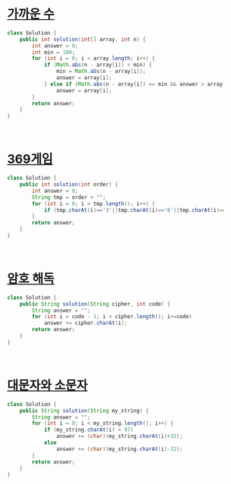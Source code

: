 # [가까운 수](https://school.programmers.co.kr/learn/courses/30/lessons/120890)

```java
class Solution {
    public int solution(int[] array, int n) {
        int answer = 0;
        int min = 100;
        for (int i = 0; i < array.length; i++) {
            if (Math.abs(n - array[i]) < min) {
                min = Math.abs(n - array[i]);
                answer = array[i];
            } else if (Math.abs(n - array[i]) == min && answer > array[i])
                answer = array[i];
        }
        return answer;
    }
}
```

<br>

# [369게임](https://school.programmers.co.kr/learn/courses/30/lessons/120891)

```java
class Solution {
    public int solution(int order) {
        int answer = 0;
        String tmp = order + "";
        for (int i = 0; i < tmp.length(); i++) {
            if (tmp.charAt(i)=='3'||tmp.charAt(i)=='6'||tmp.charAt(i)=='9') answer+=1;
        }
        return answer;
    }
}
```

<br>

# [암호 해독](https://school.programmers.co.kr/learn/courses/30/lessons/120892)

```java
class Solution {
    public String solution(String cipher, int code) {
        String answer = "";
        for (int i = code - 1; i < cipher.length(); i+=code)
            answer += cipher.charAt(i);
        return answer;
    }
}
```
<br>

# [대문자와 소문자](https://school.programmers.co.kr/learn/courses/30/lessons/120893)


```java
class Solution {
    public String solution(String my_string) {
        String answer = "";
        for (int i = 0; i < my_string.length(); i++) {
            if (my_string.charAt(i) < 97)  
                answer += (char)(my_string.charAt(i)+32);
            else
                answer += (char)(my_string.charAt(i)-32);
        }
        return answer;
    }
}
```



